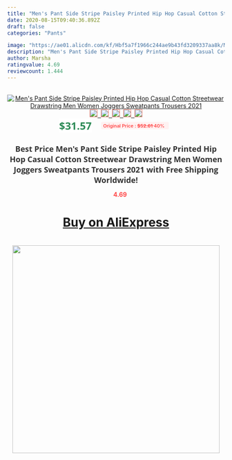 ```yaml
---
title: "Men's Pant Side Stripe Paisley Printed Hip Hop Casual Cotton Streetwear Drawstring Men Women Joggers Sweatpants Trousers 2021"
date: 2020-08-15T09:40:36.892Z
draft: false
categories: "Pants"

image: "https://ae01.alicdn.com/kf/Hbf5a7f1966c244ae9b43fd3209337aa8k/Men-s-Pant-Side-Stripe-Paisley-Printed-Hip-Hop-Casual-Cotton-Streetwear-Drawstring-Men-Women-Joggers.jpg"
description: "Men's Pant Side Stripe Paisley Printed Hip Hop Casual Cotton Streetwear Drawstring Men Women Joggers Sweatpants Trousers 2021"
author: Marsha
ratingvalue: 4.69
reviewcount: 1.444
---
```

<br>
<div style="text-align: center;">
<a href="https://s.click.aliexpress.com/e/_AUYGo5" target="_blank" rel="nofollow noopener noreferrer"><img alt="Men's Pant Side Stripe Paisley Printed Hip Hop Casual Cotton Streetwear Drawstring Men Women Joggers Sweatpants Trousers 2021" class="magnifier-image" src="https://ae01.alicdn.com/kf/Hbf5a7f1966c244ae9b43fd3209337aa8k/Men-s-Pant-Side-Stripe-Paisley-Printed-Hip-Hop-Casual-Cotton-Streetwear-Drawstring-Men-Women-Joggers.jpg_640x640.jpg">
<br>
<img style="border:1px solid salmon" src="https://ae01.alicdn.com/kf/Hbf5a7f1966c244ae9b43fd3209337aa8k/Men-s-Pant-Side-Stripe-Paisley-Printed-Hip-Hop-Casual-Cotton-Streetwear-Drawstring-Men-Women-Joggers.jpg_120x120.jpg">&nbsp;&nbsp;<img style="border:1px solid salmon" src="https://ae01.alicdn.com/kf/H4020fafef35649b3a5135c52be6a879be/Men-s-Pant-Side-Stripe-Paisley-Printed-Hip-Hop-Casual-Cotton-Streetwear-Drawstring-Men-Women-Joggers.jpg_120x120.jpg">&nbsp;&nbsp;<img style="border:1px solid salmon" src="https://ae01.alicdn.com/kf/Hb2a5db033ade42eea58dacbcdf6437edl/Men-s-Pant-Side-Stripe-Paisley-Printed-Hip-Hop-Casual-Cotton-Streetwear-Drawstring-Men-Women-Joggers.jpg_120x120.jpg">&nbsp;&nbsp;<img style="border:1px solid salmon" src="https://ae01.alicdn.com/kf/H764670cb019e47259d6661bc4e6c07cfN/Men-s-Pant-Side-Stripe-Paisley-Printed-Hip-Hop-Casual-Cotton-Streetwear-Drawstring-Men-Women-Joggers.jpg_120x120.jpg">&nbsp;&nbsp;<img style="border:1px solid salmon" src="https://ae01.alicdn.com/kf/H1d670792f80d4caba93bff352f6792a0j/Men-s-Pant-Side-Stripe-Paisley-Printed-Hip-Hop-Casual-Cotton-Streetwear-Drawstring-Men-Women-Joggers.jpg_120x120.jpg"></a></div><br0>
<div style="text-align: center;"><span style="background-color: white; border: 0px; box-sizing: border-box; color: seagreen; display: inline-block; font-family: &quot;open sans&quot; , &quot;arial&quot; , &quot;helvetica&quot; , sans-serif , &quot;heiti&quot;; font-size: 24px; font-stretch: inherit; font-weight: 700; line-height: inherit; margin: 0px 10px 0px 0px; padding: 0px; vertical-align: middle;">$31.57 </span>
<span style="background: rgb(255 , 241 , 241); border-radius: 3px; border: 0px; box-sizing: border-box; color: #ff4747; display: inline-block; font-family: inherit; font-size: 12px; font-stretch: inherit; font-style: inherit; font-variant: inherit; font-weight: 600; line-height: inherit; margin: 0px; padding: 2px 5px; transform: scale(0.9); vertical-align: middle;">Original Price : <b style="text-decoration: line-through;">$52.61 </b> 40%&nbsp;&nbsp;</span></div>
<h1 style="color: #333333; display: inline-block; font-family: &quot;open sans&quot; , &quot;arial&quot; , &quot;helvetica&quot; , sans-serif , &quot;heiti&quot;; font-size: 18px; font-stretch: inherit; font-weight: 700; text-align: center;">Best Price Men's Pant Side Stripe Paisley Printed Hip Hop Casual Cotton Streetwear Drawstring Men Women Joggers Sweatpants Trousers 2021 with Free Shipping Worldwide!</h1>
<div style="color: #ff4747; text-align: center;">
<img src="https://4.bp.blogspot.com/-M0ZcTcb-5uY/XleCXlxnR4I/AAAAAAAAAEc/OrjgMkXV1oMQFaCRZj5HQwOCBcu3w1FegCPcBGAYYCw/s1600/star.png" style="height: 15px;">&nbsp;<b>4.69</b></div>
<div class="button_cont" align="center"><a class="buynow_a" href="https://s.click.aliexpress.com/e/_AUYGo5" target="_blank" rel="nofollow noopener noreferrer"><H1>Buy on AliExpress</H1></a></div><br>
<div class="separator" style="clear: both; text-align: center;">
<img src="https://lh3.googleusercontent.com/-pTy5HemUv9M/XlePHvY0dAI/AAAAAAAAAE4/0nX5iRUoIWY8eMW9Dpxeirr157OZliDIgCLcBGAsYHQ/s1600/badge.gif" width="480">
</div>
